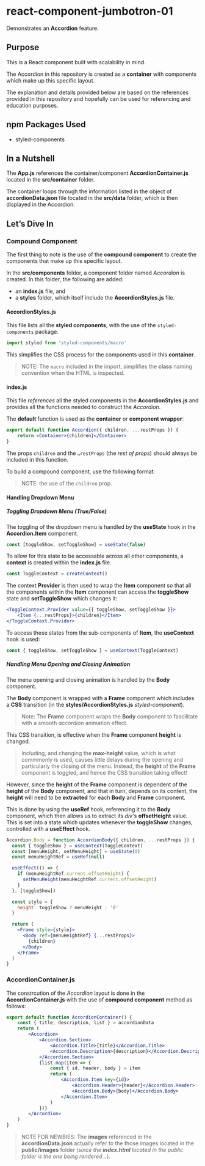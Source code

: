 # react-component-jumbotron-01

Demonstrates an **Accordion** feature.

## Purpose

This is a React component built with scalability in mind.

The Accordion in this repository is created as a **container** with components which make up this specific layout.

The explanation and details provided below are based on the references provided in this repository and hopefully can be used for referencing and education purposes.

## npm Packages Used

- styled-components

## In a Nutshell

The **App.js** references the container/component **AccordionContainer.js** located in the **src/container** folder.

The container loops through the information listed in the object of **accordionData.json** file located in the **src/data** folder, which is then displayed in the Accordion.

## Let’s Dive In

### Compound Component

The first thing to note is the use of the **compound component** to create the components that make up this specific layout.

In the **src/components** folder, a component folder named _Accordion_ is created. In this folder, the following are added:

- an **index.js** file, and
- a **styles** folder, which itself include the **AccordionStyles.js** file.

#### AccordionStyles.js

This file lists all the **styled components**, with the use of the `styled-components` package.

```javascript
import styled from 'styled-components/macro'
```

This simplifies the CSS process for the components used in this **container**.

> NOTE: The `macro` included in the import, simplifies the **class** naming convention when the HTML is inspected.

#### index.js

This file _references_ all the styled components in the **AccordionStyles.js** and provides all the functions needed to construct the _Accordion_.

The **default** function is used as the **container** or **component wrapper**:

```jsx
export default function Accordion({ children, ...restProps }) {
	return <Container>{children}</Container>
}
```

The props `children` and the `…restProps` (the _rest of props_) should always be included in this function.

To build a compound component, use the following format:

> NOTE: the use of the `children` prop.

#### Handling Dropdown Menu

##### Toggling Dropdown Menu (True/False)

The toggling of the dropdown menu is handled by the **useState** hook in the **Accordion.Item** component.

```javascript
const [toggleShow, setToggleShow] = useState(false)
```

To allow for this state to be accessable across all other components, a **context** is created within the **index.js** file.

```javascript
const ToggleContext = createContext()
```

The context **Provider** is then used to wrap the **Item** component so that all the components within the **Item** component can access the **toggleShow** state and **setToggleShow** which changes it:

```jsx
<ToggleContext.Provider value={{ toggleShow, setToggleShow }}>
	<Item {...restProps}>{children}</Item>
</ToggleContext.Provider>
```

To access these states from the sub-components of **Item**, the **useContext** hook is used:

```javascript
const { toggleShow, setToggleShow } = useContext(ToggleContext)
```

##### Handling Menu Opening and Closing Animation

The menu opening and closing animation is handled by the **Body** component.

The **Body** component is wrapped with a **Frame** component which includes a **CSS** transition (in the **styles/AccordionStyles.js** _styled-component_).

> Note: The **Frame** component wraps the **Body** component to fascilitate with a smooth _accordion_ animation effect.

This CSS transition, is effective when the **Frame** component **height** is changed.

> Including, and changing the **max-height** value, which is what commmonly is used, causes little delays during the opening and particularly the closing of the menu.
> Instead, the **height** of the **Frame** component is toggled, and hence the CSS transition taking effect!

However, since the **height** of the **Frame** component is dependent of the **height** of the **Body** component, and that in turn, depends on its content, the **height** will need to be **extracted** for each **Body** and **Frame** component.

This is done by using the **useRef** hook, referencing it to the **Body** component, which then allows us to extract its _div_'s **offsetHeight** value.
This is set into a state which updates whenever the **toggleShow** changes, controlled with a **useEffect** hook.

```jsx
Accordion.Body = function AccordionBody({ children, ...restProps }) {
  const { toggleShow } = useContext(ToggleContext)
  const [menuHeight, setMenuHeight] = useState(0)
  const menuHeightRef = useRef(null)

  useEffect(() => {
    if (menuHeightRef.current.offsetHeight) {
      setMenuHeight(menuHeightRef.current.offsetHeight)
    }
  }, [toggleShow])

  const style = {
    height: toggleShow ? menuHeight : '0'
  }

  return (
    <Frame style={style}>
      <Body ref={menuHeightRef} {...restProps}>
        {children}
      </Body>
    </Frame>
  )
}
```

### AccordionContainer.js

The constrcution of the _Accordion_ layout is done in the **AccordionContainer.js** with the use of **compound component** method as follows:

```jsx
export default function AccordionContainer() {
	const { title, description, list } = accordionData
	return (
		<Accordion>
			<Accordion.Section>
				<Accordion.Title>{title}</Accordion.Title>
				<Accordion.Description>{description}</Accordion.Description>
			</Accordion.Section>
			{list.map(item => {
				const { id, header, body } = item
				return (
					<Accordion.Item key={id}>
						<Accordion.Header>{header}</Accordion.Header>
						<Accordion.Body>{body}</Accordion.Body>
					</Accordion.Item>
				)
			})}
		</Accordion>
	)
}
```

> NOTE FOR NEWBIES: The **images** referenced in the **accordionData.json** actually refer to the those images located in the **public/images** folder (_since the **index.html** located in the public folder is the one being rendered..._).
